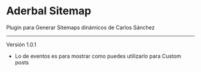 # Aderbal Sitemap
Plugin para Generar Sitemaps dinámicos de Carlos Sánchez
***************************
Versión 1.0.1

- Lo de eventos es para mostrar como puedes utilizarlo para Custom posts
